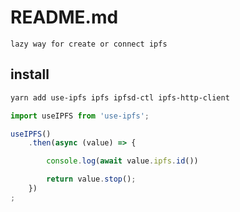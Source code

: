 # README.md

    lazy way for create or connect ipfs

## install

```bash
yarn add use-ipfs ipfs ipfsd-ctl ipfs-http-client
```

```typescript
import useIPFS from 'use-ipfs';

useIPFS()
	.then(async (value) => {

		console.log(await value.ipfs.id())

		return value.stop();
	})
;
```
